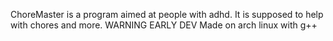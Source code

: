 ChoreMaster is a program aimed at people with adhd.
It is supposed to help with chores and more.
WARNING EARLY DEV
Made on arch linux with g++
